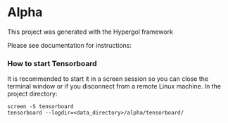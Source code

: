 # Alpha

This project was generated with the Hypergol framework

Please see documentation for instructions: <add link here>

<maybe this can serve as a quickstart guide>

### How to start Tensorboard

It is recommended to start it in a screen session so you can close the terminal window or if you disconnect from a remote Linux machine. In the project directory:

```
screen -S tensorboard
tensorboard --logdir=<data_directory>/alpha/tensorboard/
```
